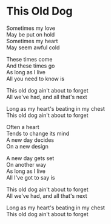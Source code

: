 # This Old Dog  

Sometimes my love  
May be put on hold  
Sometimes my heart  
May seem awful cold  

These times come  
And these times go  
As long as I live  
All you need to know is  

This old dog ain't about to forget  
All we've had, and all that's next  

Long as my heart's beating in my chest  
This old dog ain't about to forget  

Often a heart  
Tends to change its mind  
A new day decides  
On a new design  

A new day gets set  
On another way  
As long as I live  
All I've got to say is  

This old dog ain't about to forget  
All we've had, and all that's next  

Long as my heart's beating in my chest  
This old dog ain't about to forget  
